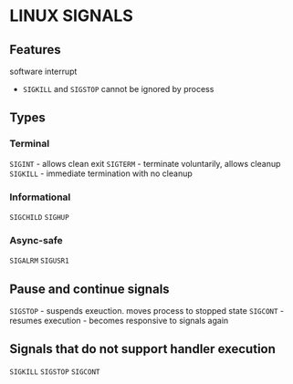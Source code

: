 # LINUX SIGNALS

## Features
software interrupt
- `SIGKILL` and `SIGSTOP` cannot be ignored by process

## Types

### Terminal
`SIGINT` - allows clean exit
`SIGTERM` - terminate voluntarily, allows cleanup
`SIGKILL` - immediate termination with no cleanup

### Informational
`SIGCHILD`
`SIGHUP`

### Async-safe
`SIGALRM`
`SIGUSR1`

## Pause and continue signals
`SIGSTOP` - suspends exeuction. moves process to stopped state
`SIGCONT` - resumes execution - becomes responsive to signals again

## Signals that do not support handler execution
`SIGKILL`
`SIGSTOP`
`SIGCONT`